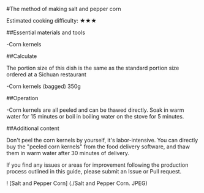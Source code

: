 #The method of making salt and pepper corn

Estimated cooking difficulty: ★★★

##Essential materials and tools

-Corn kernels

##Calculate

The portion size of this dish is the same as the standard portion size ordered at a Sichuan restaurant

-Corn kernels (bagged) 350g

##Operation

-Corn kernels are all peeled and can be thawed directly. Soak in warm water for 15 minutes or boil in boiling water on the stove for 5 minutes.

##Additional content

Don't peel the corn kernels by yourself, it's labor-intensive. You can directly buy the "peeled corn kernels" from the food delivery software, and thaw them in warm water after 30 minutes of delivery.

If you find any issues or areas for improvement following the production process outlined in this guide, please submit an Issue or Pull request.

! [Salt and Pepper Corn] (./Salt and Pepper Corn. JPEG)